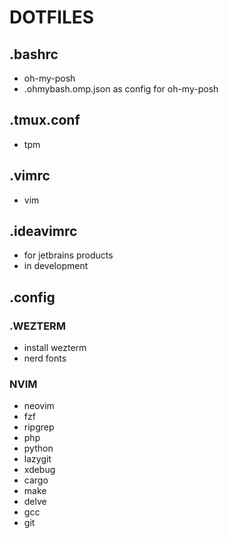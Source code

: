 # DOTFILES

## .bashrc

- oh-my-posh
- .ohmybash.omp.json as config for oh-my-posh

## .tmux.conf

- tpm

## .vimrc

- vim

## .ideavimrc

- for jetbrains products
- in development

## .config

### .WEZTERM

- install wezterm
- nerd fonts

### NVIM

- neovim
- fzf
- ripgrep
- php
- python
- lazygit
- xdebug
- cargo
- make
- delve
- gcc
- git

